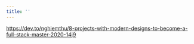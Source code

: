 ```yaml
---
title: ''
---
```


https://dev.to/nghiemthu/8-projects-with-modern-designs-to-become-a-full-stack-master-2020-14j9
